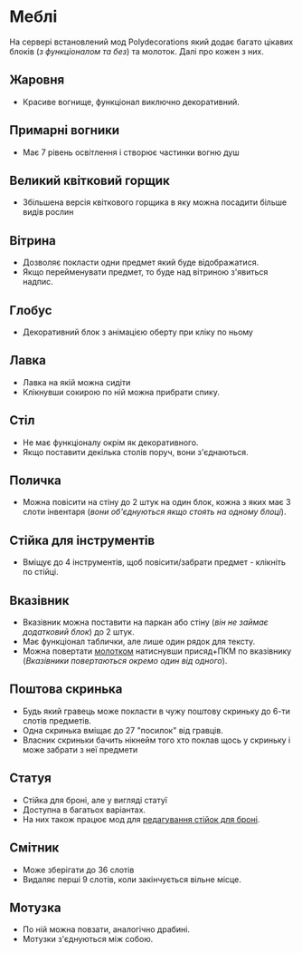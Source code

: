 # Меблі

На сервері встановлений мод Polydecorations який додає багато цікавих блоків (*з функціоналом та без*) та молоток. Далі про кожен з них.

## Жаровня

- Красиве вогнище, функціонал виключно декоративний.

## Примарні вогники

- Має 7 рівень освітлення і створює частинки вогню душ

## Великий квітковий горщик

- Збільшена версія квіткового горщика в яку можна посадити більше видів рослин

## Вітрина

- Дозволяє покласти одни предмет який буде відображатися.
- Якщо перейменувати предмет, то буде над вітриною з'явиться надпис.

## Глобус

- Декоративний блок з анімацією оберту при кліку по ньому

## Лавка

- Лавка на якій можна сидіти
- Клікнувши сокирою по ній можна прибрати спику.

## Стіл

- Не має функціоналу окрім як декоративного.
- Якщо поставити декілька столів поруч, вони з'єднаються.

## Поличка

- Можна повісити на стіну до 2 штук на один блок, кожна з яких має 3 слоти інвентаря (*вони об'єднуються якщо стоять на одному блоці*).

## Стійка для інструментів

- Вміщує до 4 інструментів, щоб повісити/забрати предмет - клікніть по стійці.

## Вказівник

- Вказівник можна поставити на паркан або стіну (*він не займає додатковий блок*) до 2 штук. 
- Має функціонал таблички, але лише один рядок для тексту.
- Можна повертати [молотком](/mechanics/hammer.md) натиснувши присяд+ПКМ по вказівнику (*Вказівники повертаються окремо один від одного*).

## Поштова скринька

- Будь який гравець може покласти в чужу поштову скриньку до 6-ти слотів предметів.
- Одна скринька вміщає до 27 "посилок" від гравців.  
- Власник скриньки бачить нікнейм того хто поклав щось у скриньку і може забрати з неї предмети

## Статуя

- Стійка для броні, але у вигляді статуї
- Доступна в багатьох варіантах.
- На них також працює мод для [редагування стійок для броні](/mechanics/armorstand-editor.md).

## Смітник

- Може зберігати до 36 слотів
- Видаляє перші 9 слотів, коли закінчується вільне місце.

## Мотузка

- По ній можна повзати, аналогічно драбині.
- Мотузки з'єднуються між собою.
